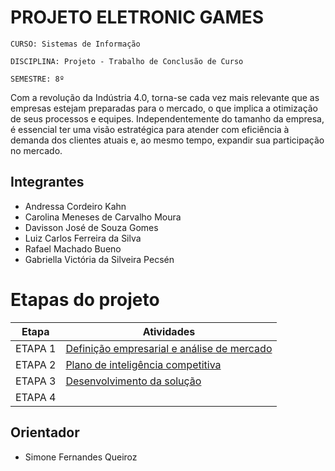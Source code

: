 # PROJETO ELETRONIC GAMES

`CURSO: Sistemas de Informação`

`DISCIPLINA: Projeto - Trabalho de Conclusão de Curso`

`SEMESTRE: 8º`

Com a revolução da Indústria 4.0, torna-se cada vez mais relevante que as empresas estejam preparadas para o mercado, o que implica a otimização de seus processos e equipes. Independentemente do tamanho da empresa, é essencial ter uma visão estratégica para atender com eficiência à demanda dos clientes atuais e, ao mesmo tempo, expandir sua participação no mercado.


## Integrantes

* Andressa Cordeiro Kahn
* Carolina Meneses de Carvalho Moura
* Davisson José de Souza Gomes
* Luiz Carlos Ferreira da Silva
* Rafael Machado Bueno
* Gabriella Victória da Silveira Pecsén

# Etapas do projeto

| Etapa         | Atividades |
|  :----:   | ----------- |
| ETAPA 1         |[Definição empresarial e análise de mercado](docs/01-company-definition-and-market-analysis.md) <br> |
| ETAPA 2         |[Plano de inteligência competitiva](docs/02-competitive-intelligence-plan.md) <br> |
| ETAPA 3         |[Desenvolvimento da solução](docs/03-solution-development.md) |
| ETAPA 4         |  |



## Orientador

* Simone Fernandes Queiroz

